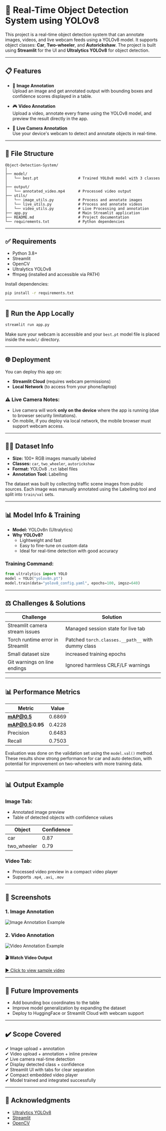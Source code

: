 # 🚦 Real-Time Object Detection System using YOLOv8

This project is a real-time object detection system that can annotate images, videos, and live webcam feeds using a YOLOv8 model. It supports object classes: **Car**, **Two-wheeler**, and **Autorickshaw**. The project is built using **Streamlit** for the UI and **Ultralytics YOLOv8** for object detection.

---

## 📋 Features

- 🎯 **Image Annotation**  
  Upload an image and get annotated output with bounding boxes and confidence scores displayed in a table.

- 🎮 **Video Annotation**  
  Upload a video, annotate every frame using the YOLOv8 model, and preview the result directly in the app.

- 📡 **Live Camera Annotation**  
  Use your device's webcam to detect and annotate objects in real-time.

---

## 📁 File Structure

```
Object-Detection-System/
│
├── model/
│   └── best.pt                  # Trained YOLOv8 model with 3 classes
│
├── output/
│   └── annotated_video.mp4      # Processed video output
├── utils/
│   └── image_utils.py           # Process and annotate images  
│   └── live_utils.py            # Process and annotate videos
│   └── video_utils.py           # Live Processing and annotation
├── app.py                       # Main Streamlit application
├── README.md                    # Project documentation
└── requirements.txt             # Python dependencies
```

---

## ✅ Requirements

- Python 3.8+
- Streamlit
- OpenCV
- Ultralytics YOLOv8
- ffmpeg (installed and accessible via PATH)

Install dependencies:
```bash
pip install -r requirements.txt
```

---

## 🚀 Run the App Locally

```bash
streamlit run app.py
```

Make sure your webcam is accessible and your `best.pt` model file is placed inside the `model/` directory.

---

## 🌐 Deployment

You can deploy this app on:
- **Streamlit Cloud** (requires webcam permissions)
- **Local Network** (to access from your phone/laptop)

### ⚠️ Live Camera Notes:
- Live camera will work **only on the device** where the app is running (due to browser security limitations).
- On mobile, if you deploy via local network, the mobile browser must support webcam access.

---

## 🏋️‍♂️ Dataset Info

- **Size:** 100+ RGB images manually labeled
- **Classes:** `car`, `two_wheeler`, `autorickshaw`
- **Format:** YOLOv8 `.txt` label files
- **Annotation Tool:** LabelImg

The dataset was built by collecting traffic scene images from public sources. Each image was manually annotated using the LabelImg tool and split into `train/val` sets.

---

## 📊 Model Info & Training

- **Model:** YOLOv8n (Ultralytics)
- **Why YOLOv8?**
  - Lightweight and fast
  - Easy to fine-tune on custom data
  - Ideal for real-time detection with good accuracy

### Training Command:
```python
from ultralytics import YOLO
model = YOLO("yolov8n.pt")
model.train(data="yolov8_config.yaml", epochs=100, imgsz=640)
```

---

## ⚖️ Challenges & Solutions

| Challenge | Solution |
|----------|----------|
| Streamlit camera stream issues | Managed session state for live tab |
| Torch runtime error in Streamlit | Patched `torch.classes.__path__` with dummy class |
| Small dataset size | increased training epochs |
| Git warnings on line endings | Ignored harmless CRLF/LF warnings |


---

## 📊 Performance Metrics

| Metric        | Value    |
|---------------|----------|
| **mAP@0.5**      | 0.6869   |
| **mAP@0.5:0.95** | 0.4228   |
| Precision     | 0.6483   |
| Recall        | 0.7503   |

Evaluation was done on the validation set using the `model.val()` method. These results show strong performance for car and auto detection, with potential for improvement on two-wheelers with more training data.

---

## 📊 Output Example

### Image Tab:
- Annotated image preview
- Table of detected objects with confidence values

| Object       | Confidence |
|--------------|------------|
| car          | 0.87       |
| two_wheeler  | 0.79       |

### Video Tab:
- Processed video preview in a compact video player
- Supports `.mp4`, `.avi`, `.mov`

---
## 📸 Screenshots

### 1. Image Annotation  
![Image Annotation Example](data/screenshots/image_annotation_screenshot.png)

### 2. Video Annotation  
![Video Annotation Example](data/screenshots/video%20_annotation_screenshot.png)
#### 🎬 Watch Video Output
[▶️ Click to view sample video](data/screenshots/annotated_video.mp4)

<!-- ### 3. Live Detection  
![Live Detection Example](data/screenshots/live_example.jpg) -->

---

## 🔧 Future Improvements

- Add bounding box coordinates to the table
- Improve model generalization by expanding the dataset
- Deploy to HuggingFace or Streamlit Cloud with webcam support

---

## ✔️ Scope Covered

✔ Image upload + annotation  
✔ Video upload + annotation + inline preview  
✔ Live camera real-time detection  
✔ Display detected class + confidence  
✔ Streamlit UI with tabs for clear separation  
✔ Compact embedded video player  
✔ Model trained and integrated successfully

---

## 🙏 Acknowledgments

- [Ultralytics YOLOv8](https://docs.ultralytics.com)
- [Streamlit](https://streamlit.io)
- [OpenCV](https://opencv.org)
